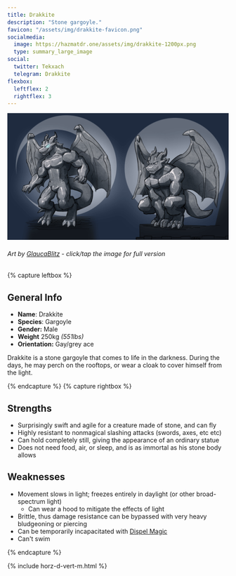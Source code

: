 ```yaml
---
title: Drakkite
description: "Stone gargoyle."
favicon: "/assets/img/drakkite-favicon.png"
socialmedia:
  image: https://hazmatdr.one/assets/img/drakkite-1200px.png
  type: summary_large_image
social:
  twitter: Tekxach
  telegram: Drakkite
flexbox:
  leftflex: 2
  rightflex: 3
---
```


[![Refsheet Image](/assets/img/drakkite-1200px.png)](/assets/img/drakkite.png)
###### Art by [GlaucaBlitz](https://www.furaffinity.net/user/GlaucaBlitz) - <span class="desktop-only">click</span><span class="raw-only">/</span><span class="mobile-only">tap</span> the image for full version

	
{% capture leftbox %}
## General Info
- **Name**: Drakkite
- **Species**: Gargoyle
- **Gender:** Male
- **Weight** 250kg *(551lbs)*
- **Orientation:** Gay/grey ace

Drakkite is a stone gargoyle that comes to life in the darkness. During the days, he may perch on the rooftops, or wear a cloak to cover himself from the light.

{% endcapture %}
{% capture rightbox %}

## Strengths
* Surprisingly swift and agile for a creature made of stone, and can fly
* Highly resistant to nonmagical slashing attacks (swords, axes, etc etc)
* Can hold completely still, giving the appearance of an ordinary statue
* Does not need food, air, or sleep, and is as immortal as his stone body allows

## Weaknesses
* Movement slows in light; freezes entirely in daylight (or other broad-spectrum light)
  * Can wear a hood to mitigate the effects of light
* Brittle, thus damage resistance can be bypassed with very heavy bludgeoning or piercing
* Can be temporarily incapacitated with [Dispel Magic](https://www.dndbeyond.com/spells/dispel-magic)
* Can't swim

{% endcapture %}

<!-- Turns capture groups into a flex box. Must come after capture groups. -->
{% include horz-d-vert-m.html %}
